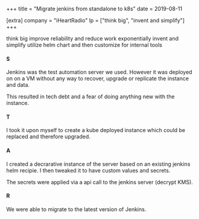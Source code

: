 +++
title = "Migrate jenkins from standalone to k8s"
date = 2019-08-11

[extra]
company = "iHeartRadio"
lp = ["think big", "invent and simplify"]
+++

think big
  improve reliability and reduce work exponentially
invent and simplify
  utilize helm chart and then customize for internal tools


#### S
Jenkins was the test automation server we used. However it was deployed on
on a VM without any way to recover, upgrade or replicate the instance and data.

This resulted in tech debt and a fear of doing anything new with the instance.

#### T
I took it upon myself to create a kube deployed instance which could be
replaced and therefore upgraded.

#### A
I created a decrarative instance of the server based on an existing jenkins helm
recipie. I then tweaked it to have custom values and secrets.

The secrets were applied via a api call to the jenkins server (decrypt KMS).

#### R
We were able to migrate to the latest version of Jenkins.

